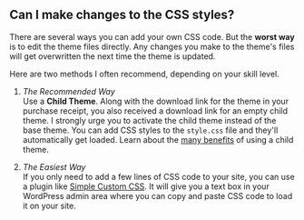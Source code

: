 ## <a name="css-changes"></a> Can I make changes to the CSS styles?

There are several ways you can add your own CSS code. But the **worst way** is to edit the theme files directly. Any changes you make to the theme's files will get overwritten the next time the theme is updated.

Here are two methods I often recommend, depending on your skill level.

1. *The Recommended Way*<br>
 Use a **Child Theme**. Along with the download link for the theme in your purchase receipt, you also received a download link for an empty child theme. I strongly urge you to activate the child theme instead of the base theme. You can add CSS styles to the `style.css` file and they'll automatically get loaded. Learn about the [many benefits](https://themeofthecrop.com/2015/11/26/using-child-themes-to-customize-your-site/) of using a child theme.

2. *The Easiest Way*<br>
 If you only need to add a few lines of CSS code to your site, you can use a plugin like [Simple Custom CSS](https://wordpress.org/plugins/simple-custom-css/). It will give you a text box in your WordPress admin area where you can copy and paste CSS code to load it on your site.

